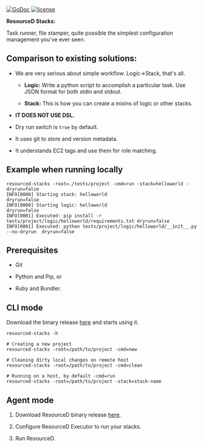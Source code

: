 [![GoDoc](https://godoc.org/github.com/resourced/resourced-stacks?status.svg)](http://godoc.org/github.com/resourced/resourced-stacks)
[![license](http://img.shields.io/badge/license-MIT-red.svg?style=flat)](https://raw.githubusercontent.com/resourced/resourced-stacks/master/LICENSE)

**ResourceD Stacks:**

Task runner, file stamper, quite possible the simplest configuration management you've ever seen.


## Comparison to existing solutions:

* We are very serious about simple workflow. Logic->Stack, that's all.

    * **Logic:** Write a python script to accomplish a particular task. Use JSON format for both stdin and stdout.

    * **Stack:** This is how you can create a mixins of logic or other stacks.

* **IT DOES NOT USE DSL.**

* Dry run switch is `true` by default.

* It uses git to store and version metadata.

* It understands EC2 tags and use them for role matching.


## Example when running locally
```
resourced-stacks -root=./tests/project -cmd=run -stack=helloworld -dryrun=false
INFO[0000] Starting stack: helloworld                                               dryrun=false
INFO[0000] Starting logic: helloworld                                               dryrun=false
INFO[0001] Executed: pip install -r tests/project/logic/helloworld/requirements.txt dryrun=false
INFO[0001] Executed: python tests/project/logic/helloworld/__init__.py --no-dryrun  dryrun=false
```


## Prerequisites

* Git

* Python and Pip, or

* Ruby and Bundler.


## CLI mode

Download the binary release [here](https://github.com/resourced/resourced-stacks/releases) and starts using it.
```
resourced-stacks -h

# Creating a new project
resourced-stacks -root=/path/to/project -cmd=new

# Cleaning dirty local changes on remote host
resourced-stacks -root=/path/to/project -cmd=clean

# Running on a host, by default -cmd=run
resourced-stacks -root=/path/to/project -stack=stack-name
```


## Agent mode

1. Download ResourceD binary release [here](https://github.com/resourced/resourced/releases).

2. Configure ResourceD Executor to run your stacks.

3. Run ResourceD.
